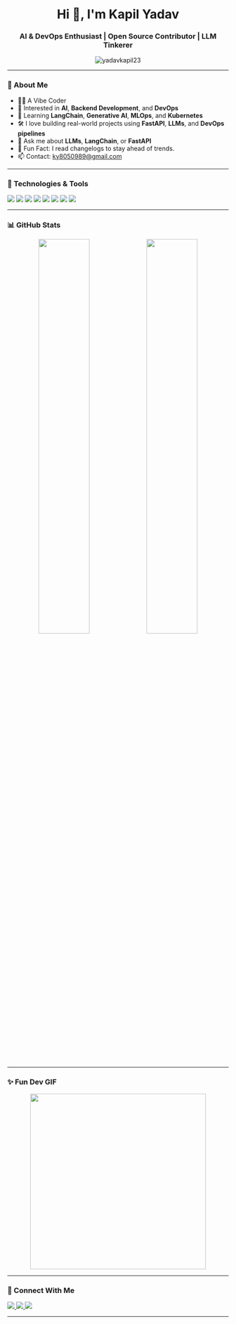 <h1 align="center">Hi 👋, I'm Kapil Yadav</h1>
<h3 align="center">AI & DevOps Enthusiast | Open Source Contributor | LLM Tinkerer</h3>

<p align="center">
  <img src="https://komarev.com/ghpvc/?username=yadavkapil23&label=Profile%20views&color=0e75b6&style=flat" alt="yadavkapil23" />
</p>

---

### 📌 About Me
- 🧑‍💻 A Vibe Coder
- 👀 Interested in **AI**, **Backend Development**, and **DevOps**
- 🌱 Learning **LangChain**, **Generative AI**, **MLOps**, and **Kubernetes**
- 🛠️ I love building real-world projects using **FastAPI**, **LLMs**, and **DevOps pipelines**
- 💬 Ask me about **LLMs**, **LangChain**, or **FastAPI**
- 🧠 Fun Fact: I read changelogs to stay ahead of trends.
- 📫 Contact: [ky8050989@gmail.com](mailto:ky8050989@gmail.com)

---

### 🔧 Technologies & Tools

<p align="left">
  <img src="https://img.shields.io/badge/Python-3776AB?style=for-the-badge&logo=python&logoColor=white"/>
  <img src="https://img.shields.io/badge/FastAPI-005571?style=for-the-badge&logo=fastapi"/>
  <img src="https://img.shields.io/badge/LangChain-000000?style=for-the-badge&logo=langchain&logoColor=white"/>
  <img src="https://img.shields.io/badge/Docker-2496ED?style=for-the-badge&logo=docker&logoColor=white"/>
  <img src="https://img.shields.io/badge/Kubernetes-326CE5?style=for-the-badge&logo=kubernetes&logoColor=white"/>
  <img src="https://img.shields.io/badge/Git-F05032?style=for-the-badge&logo=git&logoColor=white"/>
  <img src="https://img.shields.io/badge/GitHub-181717?style=for-the-badge&logo=github"/>
  <img src="https://img.shields.io/badge/VSCode-007ACC?style=for-the-badge&logo=visual-studio-code"/>
</p>

---

### 📊 GitHub Stats

<p align="center">
  <img width="48%" src="https://github-readme-stats.vercel.app/api?username=yadavkapil23&show_icons=true&theme=radical" />
  <img width="48%" src="https://github-readme-stats.vercel.app/api/top-langs/?username=yadavkapil23&layout=compact&theme=tokyonight" />
</p>

---

### ✨ Fun Dev GIF

<p align="center">
  <img src="https://media.giphy.com/media/qgQUggAC3Pfv687qPC/giphy.gif" width="400" />
</p>

---

### 🔗 Connect With Me

<p align="left">
  <a href="https://linkedin.com/in/kapil-516749313" target="_blank">
    <img src="https://img.shields.io/badge/LinkedIn-blue?style=for-the-badge&logo=linkedin"/>
  </a>
  <a href="mailto:ky8050989@gmail.com">
    <img src="https://img.shields.io/badge/Gmail-D14836?style=for-the-badge&logo=gmail&logoColor=white"/>
  </a>
  <a href="https://github.com/yadavkapil23" target="_blank">
    <img src="https://img.shields.io/badge/GitHub-100000?style=for-the-badge&logo=github&logoColor=white"/>
  </a>
</p>

---


